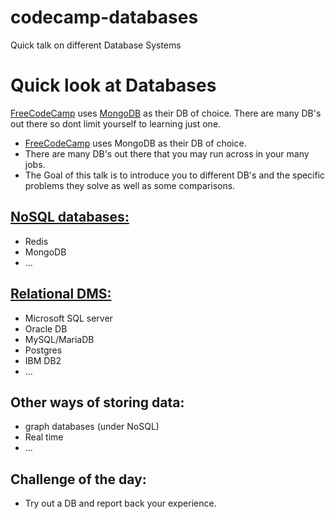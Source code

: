 # codecamp-databases
Quick talk on different Database Systems

# Quick look at Databases

 [FreeCodeCamp](https://www.freecodecamp.com/challenges/store-data-in-mongodb) uses [MongoDB](https://www.mongodb.com/) as their DB of choice. There are many DB's out there so dont limit yourself to learning just one. 


 * [FreeCodeCamp](https://www.freecodecamp.com/challenges/store-data-in-mongodb) uses MongoDB as their DB of choice. 
 *  There are many DB's out there that you may run across in your many jobs.
 * The Goal of this talk is to introduce you to different DB's and the specific problems they solve as well as some comparisons.

## [NoSQL databases:](https://github.com/showcases/nosql-databases)
* Redis
* MongoDB
* ...

## [Relational DMS:](https://en.wikipedia.org/wiki/List_of_relational_database_management_systems)
* Microsoft SQL server
* Oracle DB
* MySQL/MariaDB
* Postgres
* IBM DB2
* ...

## Other ways of storing data:

* graph databases (under NoSQL)
* Real time
* ...


## Challenge of the day:
* Try out a DB and report back your experience.
